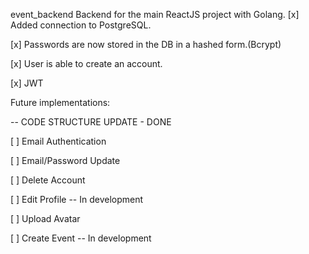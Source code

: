 event_backend
Backend for the main ReactJS project with Golang.
[x] Added connection to PostgreSQL.

[x] Passwords are now stored in the DB in a hashed form.(Bcrypt)

[x] User is able to create an account.

[x] JWT


Future implementations:

-- CODE STRUCTURE UPDATE - DONE

[ ] Email Authentication

[ ] Email/Password Update

[ ] Delete Account

[ ] Edit Profile -- In development

[ ] Upload Avatar

[ ] Create Event  -- In development


